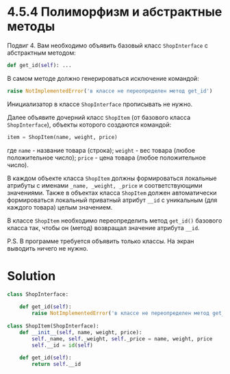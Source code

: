 # 4.5.4 Полиморфизм и абстрактные методы

Подвиг 4. Вам необходимо объявить базовый класс `ShopInterface` с абстрактным методом:

```python
def get_id(self): ...
```

В самом методе должно генерироваться исключение командой:

```python
raise NotImplementedError('в классе не переопределен метод get_id')
```

Инициализатор в классе `ShopInterface` прописывать не нужно.

Далее объявите дочерний класс `ShopItem` (от базового класса `ShopInterface`), объекты которого создаются командой:

```python
item = ShopItem(name, weight, price)
```

где `name` - название товара (строка); `weight` - вес товара (любое положительное число); `price` - цена товара (любое
положительное число).

В каждом объекте класса `ShopItem` должны формироваться локальные атрибуты с именами `_name, _weight, _price` и
соответствующими значениями. Также в объектах класса `ShopItem` должен автоматически формироваться локальный приватный
атрибут `__id` с уникальным (для каждого товара) целым значением.

В классе `ShopItem` необходимо переопределить метод `get_id()` базового класса так, чтобы он (метод) возвращал значение
атрибута `__id`.

P.S. В программе требуется объявить только классы. На экран выводить ничего не нужно.

# Solution

```python
class ShopInterface:
    
    def get_id(self):
        raise NotImplementedError('в классе не переопределен метод get_id')
    
class ShopItem(ShopInterface):
    def __init__(self, name, weight, price):
        self._name, self._weight, self._price = name, weight, price
        self.__id = id(self)
    
    def get_id(self):
        return self.__id
```